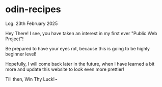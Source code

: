# odin-recipes

Log: 23th February 2025

Hey There! I see, you have taken an interest in my first ever "Public Web Project"!

Be prepared to have your eyes rot, because this is going to be highly beginner level!

Hopefully, I will come back later in the future, when I have learned a bit more and update this website to look even more prettier!

Till then, Win Thy Luck!~
